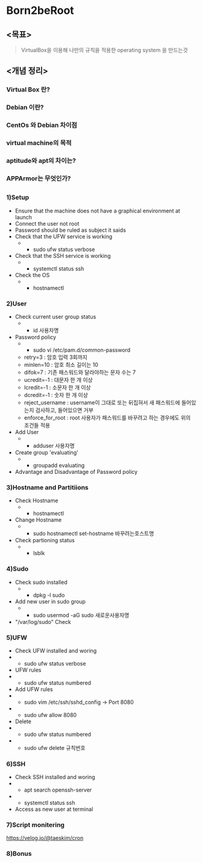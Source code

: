Born2beRoot
===========

## <목표>

>VirtualBox을 이용해 나만의 규칙을 적용한 operating system 을 만드는것

## <개념 정리>

### Virtual Box 란?

### Debian 이란?

### CentOs 와 Debian 차이점

### virtual machine의 목적

### aptitude와 apt의 차이는? 

### APPArmor는 무엇인가?


## <Check List>

### 1)Setup

* Ensure that the machine does not have a graphical environment at launch
* Connect the user not root
* Password should be ruled as subject it saids
* Check that the UFW service is working
  * - sudo ufw status verbose
* Check that the SSH service is working
  * - systemctl status ssh
* Check the OS
  * - hostnamectl


### 2)User

* Check current user group status
  * - id 사용자명
* Password policy
  * - sudo vi /etc/pam.d/common-password
  * retry=3 : 암호 입력 3회까지
  * minlen=10 : 암호 최소 길이는 10
  * difok=7 : 기존 패스워드와 달라야하는 문자 수는 7
  * ucredit=-1 : 대문자 한 개 이상
  * lcredit=-1 : 소문자 한 개 이상
  * dcredit=-1 : 숫자 한 개 이상
  * reject_username : username이 그대로 또는 뒤집혀서 새 패스워드에 들어있는지 검사하고, 들어있으면 거부
  * enforce_for_root : root 사용자가 패스워드를 바꾸려고 하는 경우에도 위의 조건들 적용
* Add User
  * - adduser 사용자명
* Create group 'evaluating'
  * - groupadd evaluating
* Advantage and Disadvantage of Password policy


### 3)Hostname and Partitiions

* Check Hostname
  * - hostnamectl
* Change Hostname
  * - sudo hostnamectl set-hostname 바꾸려는호스트명
* Check partioning status
  * - lsblk


### 4)Sudo

* Check sudo installed
  * - dpkg -l sudo
* Add new user in sudo group
  * - sudo usermod -aG sudo 새로운사용자명
* "/var/log/sudo" Check


### 5)UFW

* Check UFW installed and woring
 * - sudo ufw status verbose
* UFW rules
 * - sudo ufw status numbered
* Add UFW rules
 * - sudo vim /etc/ssh/sshd_config -> Port 8080
 * - sudo ufw allow 8080
* Delete
 * - sudo ufw status numbered
 * - sudo ufw delete 규칙번호


### 6)SSH

* Check SSH installed and woring
 * - apt search openssh-server
 * - systemctl status ssh
* Access as new user at terminal


### 7)Script monitering

https://velog.io/@taeskim/cron


### 8)Bonus
